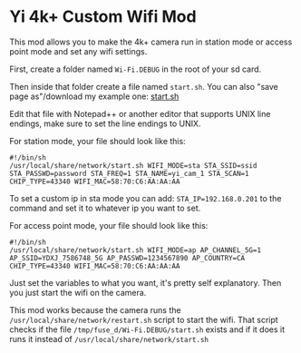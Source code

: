 # Yi 4k+ Custom Wifi Mod

This mod allows you to make the 4k+ camera run in station mode or access point mode and set any wifi settings.

First, create a folder named ```Wi-Fi.DEBUG``` in the root of your sd card.

Then inside that folder create a file named ```start.sh```. You can also "save page as"/download my example one: [start.sh](https://github.com/irungentoo/Xiaomi_Yi_4k_Camera/raw/master/4k+/wifi/Wi-Fi.DEBUG/start.sh)

Edit that file with Notepad++ or another editor that supports UNIX line endings, make sure to set the line endings to UNIX.

For station mode, your file should look like this:

```
#!/bin/sh
/usr/local/share/network/start.sh WIFI_MODE=sta STA_SSID=ssid STA_PASSWD=password STA_FREQ=1 STA_NAME=yi_cam_1 STA_SCAN=1 CHIP_TYPE=43340 WIFI_MAC=58:70:C6:AA:AA:AA
```

To set a custom ip in sta mode you can add: ```STA_IP=192.168.0.201``` to the command and set it to whatever ip you want to set.

For access point mode, your file should look like this:

```
#!/bin/sh
/usr/local/share/network/start.sh WIFI_MODE=ap AP_CHANNEL_5G=1 AP_SSID=YDXJ_7586748_5G AP_PASSWD=1234567890 AP_COUNTRY=CA CHIP_TYPE=43340 WIFI_MAC=58:70:C6:AA:AA:AA
```

Just set the variables to what you want, it's pretty self explanatory. Then you just start the wifi on the camera.

This mod works because the camera runs the ```/usr/local/share/network/restart.sh``` script to start the wifi. That script checks if the file ```/tmp/fuse_d/Wi-Fi.DEBUG/start.sh``` exists and if it does it runs it instead of ```/usr/local/share/network/start.sh```
